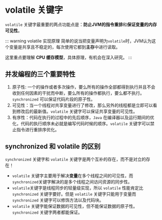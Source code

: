 # volatile 关键字 

`volatile` 关键字最重要的两点功能点是：**防止JVM的指令重排**和**保证变量的内存可见性**。

::: warning volatile 实现原理
简单的说当把变量声明为`volatile`时，JVM认为这个变量是共享且不稳定的，每次使用它都到**主存**中进行读取。 

这里重点要理解 **CPU 缓存模型**，具体原理，有机会在深入研究。
:::

## 并发编程的三个重要特性

1. 原子性: 一个的操作或者多次操作，要么所有的操作全部都得到执行并且不会收到任何因素的干扰而中断，要么所有的操作都执行，要么都不执行。`synchronized` 可以保证代码片段的原子性。
2. 可见性：当一个线程对共享变量进行了修改，那么另外的线程都是立即可以看到修改后的最新值。`volatile` 关键字可以保证共享变量的可见性。
3. 有序性：代码在执行的过程中的先后顺序，`Java` 在编译器以及运行期间的优化，代码的执行顺序未必就是编写代码时候的顺序。`volatile` 关键字可以禁止指令进行重排序优化。

## synchronized 和 volatile 的区别

`synchronized` 关键字和 `volatile` 关键字是两个互补的存在，而不是对立的存在！

- `volatile` 关键字主要用于解决**变量**在多个线程之间的可见性，而`synchronized`关键字解决的是多个线程之间访问资源的同步性。
- `volatile`关键字是线程同步的轻量级实现，所以 `volatile` 性能肯定比 `synchronized` 关键字要好。但是 `volatile` 关键字只能用于变量而 `synchronized` 关键字可以修饰方法以及代码块。
- `volatile` 关键字能保证数据的可见性，但不能保证数据的原子性。`synchronized` 关键字两者都能保证。